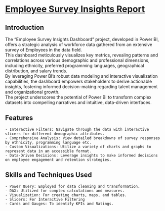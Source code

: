 # [Employee Survey Insights Report](https://github.com/din3shn/DA_Portfolio_Proj/blob/main/Power%20BI/EMP_Survey/Emp_Survey_DB.pbix)

## Introduction
The “Employee Survey Insights Dashboard” project, developed in Power BI, offers a strategic analysis of workforce data gathered from an extensive survey of Employees in the data field.<br> 
This dashboard meticulously visualizes key metrics, revealing patterns and correlations across various demographic and professional dimensions, 
including ethnicity, preferred programming languages, geographical distribution, and salary trends. <br>
By leveraging Power BI’s robust data modeling and interactive visualization capabilities, the dashboard empowers stakeholders to derive actionable insights, 
fostering informed decision-making regarding talent management and organizational growth. <br>
The project underscores the potential of Power BI to transform complex datasets into compelling narratives and intuitive, data-driven interfaces.<br>

## Features

    - Interactive Filters: Navigate through the data with interactive slicers for different demographic attributes.
    - Comprehensive Analysis: View detailed breakdowns of survey responses by ethnicity, programming language etc.
    - Custom Visualizations: Utilize a variety of charts and graphs to represent data in an accessible format.
    - Data-Driven Decisions: Leverage insights to make informed decisions on employee engagement and retention strategies.
      
## Skills and Techniques Used

    - Power Query: Employed for data cleaning and transformation.
    - DAX: Utilized for complex calculations and measures.
    - Visualization: For creating charts, maps, and tables.
    - Slicers: For Interactive Filtering
    - Cards and Gauges: To identify KPIs and Ratings.
